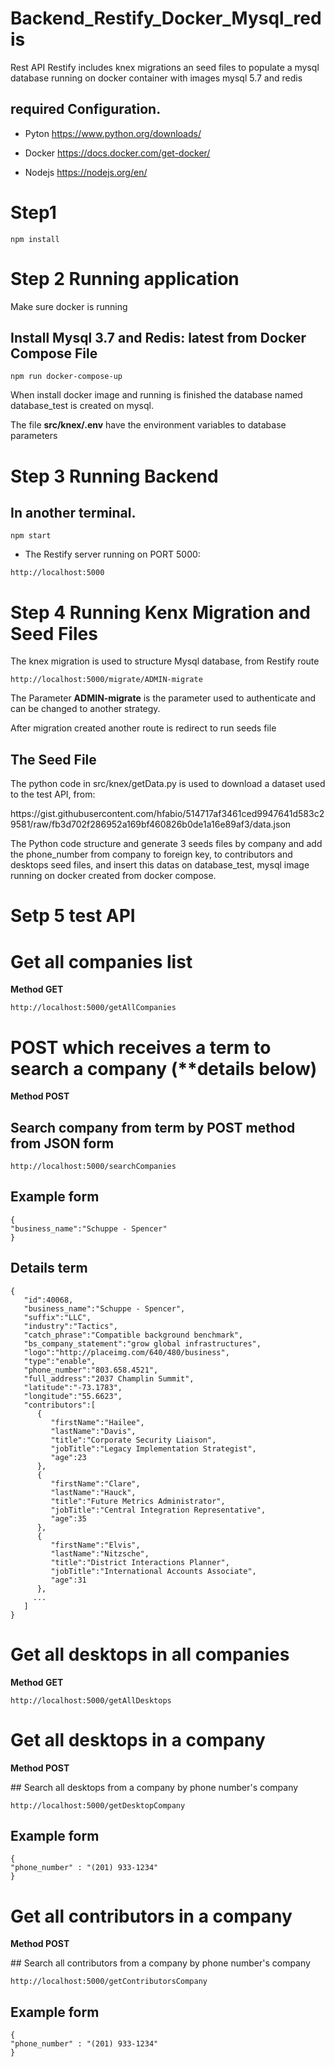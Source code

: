# Backend_Restify_Docker_Mysql_redis
Rest API Restify includes knex migrations an seed files to populate a mysql database running on docker container with images mysql  5.7 and redis
## required Configuration.
* Pyton 
https://www.python.org/downloads/

* Docker
https://docs.docker.com/get-docker/

* Nodejs
https://nodejs.org/en/

# Step1
```` 
npm install
```` 

# Step 2 Running application
<p align="left">
  Make sure docker is running
</p>

## Install Mysql 3.7 and Redis: latest from Docker Compose File
````
npm run docker-compose-up
````
<p align="left">
 When install docker image and running is finished the database named database_test is created on mysql.
</p>
 <p align="left">
  The file <strong>src/knex/.env</strong> have the environment variables to database parameters
  </p>

# Step 3 Running Backend
## In another terminal.
````
npm start
````
* The Restify server running on PORT 5000:
````
http://localhost:5000
````
# Step 4 Running Kenx Migration and Seed Files
<p align="left">
 The knex migration is used to structure Mysql database, from Restify route
</p>
 
````
http://localhost:5000/migrate/ADMIN-migrate
````

<p align="left"> 
The Parameter <strong>ADMIN-migrate</strong> is the parameter used to authenticate and can be changed to another strategy.
</p>

<p align="left">
  After migration created another route is redirect to run seeds file
</p>


## The Seed File
<p align="left">
The python code in src/knex/getData.py is used to download a dataset used to the test API, from:
</p>
<p align="left">
https://gist.githubusercontent.com/hfabio/514717af3461ced9947641d583c29581/raw/fb3d702f286952a169bf460826b0de1a16e89af3/data.json
</p>  
<p align="left">
The Python code structure and generate 3 seeds files by company and add the phone_number from company to foreign key, to contributors and desktops seed files, and insert this datas on database_test, mysql image running on docker created from docker compose.
</p>

# Setp 5 test API
# Get all companies list
<p align="left">
  <strong> Method GET </strong>
</p>

````
http://localhost:5000/getAllCompanies
````

# POST which receives a term to search a company (**details below)
<p align="left">
  <strong> Method POST </strong>
</p>

## Search company from term by POST method from JSON form
````
http://localhost:5000/searchCompanies
````
## Example form
````
{
"business_name":"Schuppe - Spencer"
}
````
## Details term
````
{
   "id":40068,
   "business_name":"Schuppe - Spencer",
   "suffix":"LLC",
   "industry":"Tactics",
   "catch_phrase":"Compatible background benchmark",
   "bs_company_statement":"grow global infrastructures",
   "logo":"http://placeimg.com/640/480/business",
   "type":"enable",
   "phone_number":"803.658.4521",
   "full_address":"2037 Champlin Summit",
   "latitude":"-73.1783",
   "longitude":"55.6623",
   "contributors":[
      {
         "firstName":"Hailee",
         "lastName":"Davis",
         "title":"Corporate Security Liaison",
         "jobTitle":"Legacy Implementation Strategist",
         "age":23
      },
      {
         "firstName":"Clare",
         "lastName":"Hauck",
         "title":"Future Metrics Administrator",
         "jobTitle":"Central Integration Representative",
         "age":35
      },
      {
         "firstName":"Elvis",
         "lastName":"Nitzsche",
         "title":"District Interactions Planner",
         "jobTitle":"International Accounts Associate",
         "age":31
      },
     ...
   ]
}
````
# Get all desktops in all companies
<p align="left">
  <strong> Method GET </strong>
</p>

````
http://localhost:5000/getAllDesktops
````

# Get all desktops in a company
<p align="left">
  <strong> Method POST </strong>
</p>
## Search all desktops from a company by phone number's company

````
http://localhost:5000/getDesktopCompany
````

## Example form
````
{
"phone_number" : "(201) 933-1234"
}
````
# Get all contributors in a company
<p align="left">
  <strong> Method POST </strong>
</p>
## Search all contributors from a company by phone number's company

````
http://localhost:5000/getContributorsCompany
````

## Example form
````
{
"phone_number" : "(201) 933-1234"
}
````

